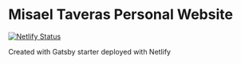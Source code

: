 # Misael Taveras Personal Website

[![Netlify Status](https://api.netlify.com/api/v1/badges/f98f8eb2-aef2-484b-a47d-faf9369d0c69/deploy-status)](https://app.netlify.com/sites/sharp-heisenberg-dde035/deploys)

Created with Gatsby starter deployed with Netlify
